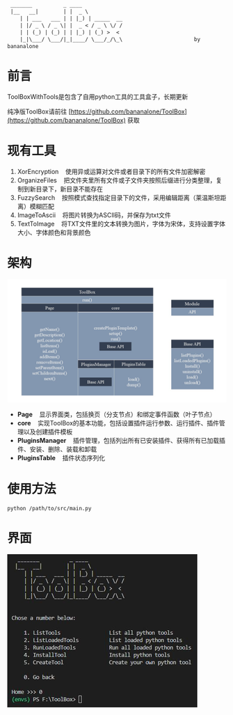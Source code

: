 ```
 _______          _ ____            
 |__   __|        | |  _ \           
    | | ___   ___ | | |_) | _____  __
    | |/ _ \ / _ \| |  _ < / _ \ \/ /
    | | (_) | (_) | | |_) | (_) >  < 
    |_|\___/ \___/|_|____/ \___/_/\_\                       by bananalone
```

# 前言  
ToolBoxWithTools是包含了自用python工具的工具盒子，长期更新

纯净版ToolBox请前往 [https://github.com/bananalone/ToolBox](https://github.com/bananalone/ToolBox) 获取

# 现有工具
1. XorEncryption &nbsp;&nbsp; 使用异或运算对文件或者目录下的所有文件加密解密
2. OrganizeFiles &nbsp;&nbsp; 把文件夹里所有文件或子文件夹按照后缀进行分类整理，复制到新目录下，新目录不能存在
3. FuzzySearch &nbsp;&nbsp; 按照模式查找指定目录下的文件，采用编辑距离（莱温斯坦距离）模糊匹配
4. ImageToAscii &nbsp;&nbsp; 将图片转换为ASCII码，并保存为txt文件
5. TextToImage &nbsp;&nbsp; 将TXT文件里的文本转换为图片，字体为宋体，支持设置字体大小、字体颜色和背景颜色

# 架构
![architecture](./assets/architecture.jpg)  
- **Page** &nbsp;&nbsp; 显示界面类，包括换页（分支节点）和绑定事件函数（叶子节点）
- **core** &nbsp;&nbsp; 实现ToolBox的基本功能，包括设置插件运行参数、运行插件、插件管理以及创建插件模板
- **PluginsManager** &nbsp;&nbsp; 插件管理，包括列出所有已安装插件、获得所有已加载插件、安装、删除、装载和卸载
- **PluginsTable** &nbsp;&nbsp; 插件状态序列化

# 使用方法
```
python /path/to/src/main.py
```

# 界面

![homepage](./assets/homepage.jpg)  